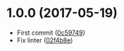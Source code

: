 <a name="1.0.0"></a>
# 1.0.0 (2017-05-19)

* First commit ([0c59749](https://github.com/kikobeats/process-stats/commit/0c59749))
* Fix linter ([02f4b8e](https://github.com/kikobeats/process-stats/commit/02f4b8e))



